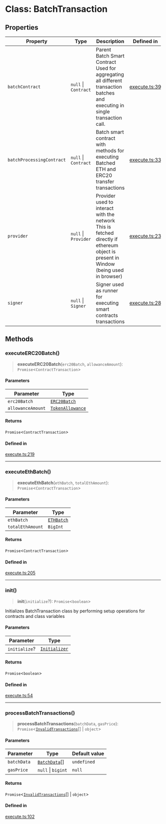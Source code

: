 # Class: BatchTransaction

## Properties

| Property | Type | Description | Defined in |
| ------ | ------ | ------ | ------ |
| `batchContract` | `null` \| `Contract` | Parent Batch Smart Contract Used for aggregating all different transaction batches and executing in single transaction call. | [execute.ts:39](https://github.com/aditya172926/token_batch_sdk/blob/e2d7e3905b1c77948c53f97ef3f9dfbbaf62e7d6/src/execute.ts#L39) |
| `batchProcessingContract` | `null` \| `Contract` | Batch smart contract with methods for executing Batched ETH and ERC20 transfer transactions | [execute.ts:33](https://github.com/aditya172926/token_batch_sdk/blob/e2d7e3905b1c77948c53f97ef3f9dfbbaf62e7d6/src/execute.ts#L33) |
| `provider` | `null` \| `Provider` | Provider used to interact with the network This is fetched directly if ethereum object is present in Window (being used in browser) | [execute.ts:23](https://github.com/aditya172926/token_batch_sdk/blob/e2d7e3905b1c77948c53f97ef3f9dfbbaf62e7d6/src/execute.ts#L23) |
| `signer` | `null` \| `Signer` | Signer used as runner for executing smart contracts transactions | [execute.ts:28](https://github.com/aditya172926/token_batch_sdk/blob/e2d7e3905b1c77948c53f97ef3f9dfbbaf62e7d6/src/execute.ts#L28) |

## Methods

### executeERC20Batch()

> **executeERC20Batch**(`erc20Batch`, `allowanceAmount`): `Promise`\<`ContractTransaction`\>

#### Parameters

| Parameter | Type |
| ------ | ------ |
| `erc20Batch` | [`ERC20Batch`](../interfaces/ERC20Batch.md) |
| `allowanceAmount` | [`TokenAllowance`](../interfaces/TokenAllowance.md) |

#### Returns

`Promise`\<`ContractTransaction`\>

#### Defined in

[execute.ts:219](https://github.com/aditya172926/token_batch_sdk/blob/e2d7e3905b1c77948c53f97ef3f9dfbbaf62e7d6/src/execute.ts#L219)

***

### executeEthBatch()

> **executeEthBatch**(`ethBatch`, `totalEthAmount`): `Promise`\<`ContractTransaction`\>

#### Parameters

| Parameter | Type |
| ------ | ------ |
| `ethBatch` | [`ETHBatch`](../interfaces/ETHBatch.md) |
| `totalEthAmount` | `BigInt` |

#### Returns

`Promise`\<`ContractTransaction`\>

#### Defined in

[execute.ts:205](https://github.com/aditya172926/token_batch_sdk/blob/e2d7e3905b1c77948c53f97ef3f9dfbbaf62e7d6/src/execute.ts#L205)

***

### init()

> **init**(`initialize`?): `Promise`\<`boolean`\>

Initializes BatchTransaction class by performing setup operations for contracts and class variables

#### Parameters

| Parameter | Type |
| ------ | ------ |
| `initialize`? | [`Initializer`](../interfaces/Initializer.md) |

#### Returns

`Promise`\<`boolean`\>

#### Defined in

[execute.ts:54](https://github.com/aditya172926/token_batch_sdk/blob/e2d7e3905b1c77948c53f97ef3f9dfbbaf62e7d6/src/execute.ts#L54)

***

### processBatchTransactions()

> **processBatchTransactions**(`batchData`, `gasPrice`): `Promise`\<[`InvalidTransactions`](../interfaces/InvalidTransactions.md)[] \| `object`\>

#### Parameters

| Parameter | Type | Default value |
| ------ | ------ | ------ |
| `batchData` | [`BatchData`](../interfaces/BatchData.md)[] | `undefined` |
| `gasPrice` | `null` \| `bigint` | `null` |

#### Returns

`Promise`\<[`InvalidTransactions`](../interfaces/InvalidTransactions.md)[] \| `object`\>

#### Defined in

[execute.ts:102](https://github.com/aditya172926/token_batch_sdk/blob/e2d7e3905b1c77948c53f97ef3f9dfbbaf62e7d6/src/execute.ts#L102)
